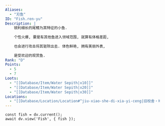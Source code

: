 ```yaml
---
Aliases:
  - "刃鱼"
ID: "Fish.ren-yu"
Description: |
    锐利细长的尾鳍为其特征的小鱼.
    
    个性火爆, 要是有其他鱼进入领域范围, 就算有体格差距,
    
    也会进行攻击将其驱除出去. 体色鲜艳, 拥有美丽外表,
    
    是受欢迎的观赏鱼.
Rank: "D"
Points:
  - 5
  - 7
Loots:
  - "[[Database/Item/Water Sepith|x10]]"
  - "[[Database/Item/Water Sepith|x20]]"
  - "[[Database/Item/Water Sepith|x30]]"
Locations:
  - "[[Database/Location/Location#^jiu-xiao-she-di-xia-yi-ceng|旧校舍‧地下一层]]"
---
```

```dataviewjs
const fish = dv.current();
await dv.view('Fish', { fish });
```